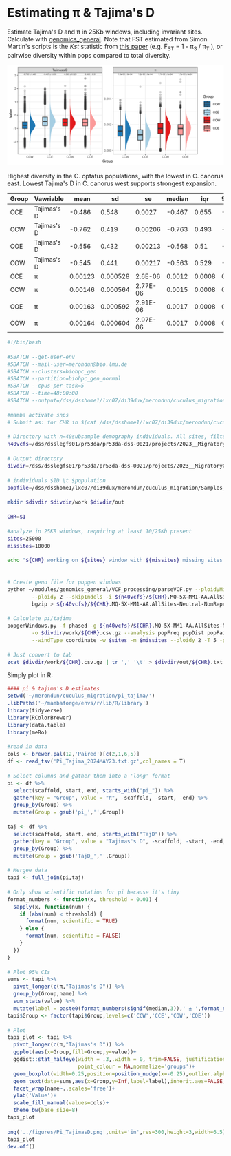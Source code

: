 # Estimating π & Tajima's D

Estimate Tajima's D and π in 25Kb windows, including invariant sites. Calculate with [genomics_general](https://github.com/simonhmartin/genomics_general/tree/master). Note that FST estimated from Simon Martin's scripts is the *Kst* statistic from [this paper](https://doi.org/10.1093/oxfordjournals.molbev.a040703) (e.g. F<sub>ST</sub> = 1 - π<sub>S</sub>  / π<sub>T</sub> ), or pairwise diversity within pops compared to total diversity. 

![Pi Plot](/figures/Pi_TajimasD.png)

Highest diversity in the C. optatus populations, with the lowest in C. canorus east. Lowest Tajima's D in C. canorus west supports strongest expansion. 


| Group | Vawriable   | mean    | sd       | se       | median | iqr    | 95ci_low | 95ci_high |
| ----- | ----------- | ------- | -------- | -------- | ------ | ------ | -------- | --------- |
| CCE   | Tajimas's D | -0.486  | 0.548    | 0.0027   | -0.467 | 0.655  | -0.491   | -0.48     |
| CCW   | Tajimas's D | -0.762  | 0.419    | 0.00206  | -0.763 | 0.493  | -0.766   | -0.758    |
| COE   | Tajimas's D | -0.556  | 0.432    | 0.00213  | -0.568 | 0.51   | -0.56    | -0.552    |
| COW   | Tajimas's D | -0.545  | 0.441    | 0.00217  | -0.563 | 0.529  | -0.55    | -0.541    |
| CCE   | π           | 0.00123 | 0.000528 | 2.6E-06  | 0.0012 | 0.0008 | 0.00122  | 0.00123   |
| CCW   | π           | 0.00146 | 0.000564 | 2.77E-06 | 0.0015 | 0.0008 | 0.00146  | 0.00147   |
| COE   | π           | 0.00163 | 0.000592 | 2.91E-06 | 0.0017 | 0.0008 | 0.00162  | 0.00163   |
| COW   | π           | 0.00164 | 0.000604 | 2.97E-06 | 0.0017 | 0.0008 | 0.00163  | 0.00164   |



```bash
#!/bin/bash

#SBATCH --get-user-env
#SBATCH --mail-user=merondun@bio.lmu.de
#SBATCH --clusters=biohpc_gen
#SBATCH --partition=biohpc_gen_normal
#SBATCH --cpus-per-task=5
#SBATCH --time=48:00:00
#SBATCH --output=/dss/dsshome1/lxc07/di39dux/merondun/cuculus_migration/pi_tajima/Slurms/slurm-%j.out

#mamba activate snps
# Submit as: for CHR in $(cat /dss/dsshome1/lxc07/di39dux/merondun/cuculus_migration/Chromosomes.list); do sbatch -J PI_${CHR} 1_EstimatePiTajima.sh ${CHR}; done  

# Directory with n=40subsample demography individuals. All sites, filtered, neutral, nonrepetitive, 10% max-missing
n40vcfs=/dss/dsslegfs01/pr53da/pr53da-dss-0021/projects/2023__MigratoryGenomics/analyses/subsampled_n40_vcfs

# Output directory 
divdir=/dss/dsslegfs01/pr53da/pr53da-dss-0021/projects/2023__MigratoryGenomics/analyses/divergence

# individuals $ID \t $population 
popfile=/dss/dsshome1/lxc07/di39dux/merondun/cuculus_migration/Samples_Demography_N10_CCW-CCE-COW-COE_2024MAR13.pop

mkdir $divdir $divdir/work $divdir/out

CHR=$1

#analyze in 25KB windows, requiring at least 10/25Kb present
sites=25000
missites=10000

echo "${CHR} working on ${sites} window with ${missites} missing sites max"


# Create geno file for popgen windows 
python ~/modules/genomics_general/VCF_processing/parseVCF.py --ploidyMismatchToMissing \
        --ploidy 2 --skipIndels -i ${n40vcfs}/${CHR}.MQ-5X-MM1-AA.AllSites-Neutral-NonRepetitive.vcf.gz | \
        bgzip > ${n40vcfs}/${CHR}.MQ-5X-MM1-AA.AllSites-Neutral-NonRepetitive.geno.gz

# Calculate pi/tajima 
popgenWindows.py -f phased -g ${n40vcfs}/${CHR}.MQ-5X-MM1-AA.AllSites-Neutral-NonRepetitive.geno.gz \
        -o $divdir/work/${CHR}.csv.gz --analysis popFreq popDist popPairDist \
        --windType coordinate -w $sites -m $missites --ploidy 2 -T 5 -p CCW -p CCE -p COW -p COE --popsFile ${popfile}

# Just convert to tab
zcat $divdir/work/${CHR}.csv.gz | tr ',' '\t' > $divdir/out/${CHR}.txt
```

Simply plot in R:

```R
#### pi & tajima's D estimates
setwd('~/merondun/cuculus_migration/pi_tajima/')
.libPaths('~/mambaforge/envs/r/lib/R/library')
library(tidyverse)
library(RColorBrewer)
library(data.table)
library(meRo)

#read in data 
cols <- brewer.pal(12,'Paired')[c(2,1,6,5)]
df <- read_tsv('Pi_Tajima_2024MAY23.txt.gz',col_names = T)

# Select columns and gather them into a 'long' format
pi <- df %>%
  select(scaffold, start, end, starts_with("pi_")) %>%
  gather(key = "Group", value = "π", -scaffold, -start, -end) %>% 
  group_by(Group) %>% 
  mutate(Group = gsub('pi_','',Group))

taj <- df %>%
  select(scaffold, start, end, starts_with("TajD")) %>%
  gather(key = "Group", value = "Tajimas's D", -scaffold, -start, -end,) %>% 
  group_by(Group) %>% 
  mutate(Group = gsub('TajD_','',Group))

# Mergee data
tapi <- full_join(pi,taj)

# Only show scientific notation for pi because it's tiny
format_numbers <- function(x, threshold = 0.01) {
  sapply(x, function(num) {
    if (abs(num) < threshold) {
      format(num, scientific = TRUE)
    } else {
      format(num, scientific = FALSE)
    }
  })
}

# Plot 95% CIs
sums <- tapi %>%
  pivot_longer(c(π,"Tajimas's D")) %>% 
  group_by(Group,name) %>%
  sum_stats(value) %>%
  mutate(label = paste0(format_numbers(signif(median,3)),' ± ',format_numbers(signif(iqr,3))))
tapi$Group <- factor(tapi$Group,levels=c('CCW','CCE','COW','COE'))

# Plot
tapi_plot <- tapi %>% 
  pivot_longer(c(π,"Tajimas's D")) %>% 
  ggplot(aes(x=Group,fill=Group,y=value))+
  ggdist::stat_halfeye(width = .3,.width = 0, trim=FALSE, justification = 0, 
                       point_colour = NA,normalize='groups')+
  geom_boxplot(width=0.25,position=position_nudge(x=-0.25),outlier.alpha = 0.2)+
  geom_text(data=sums,aes(x=Group,y=Inf,label=label),inherit.aes=FALSE,vjust=1.5,size=1.5)+
  facet_wrap(name~.,scales='free')+
  ylab('Value')+
  scale_fill_manual(values=cols)+
  theme_bw(base_size=8)
tapi_plot

png('../figures/Pi_TajimasD.png',units='in',res=300,height=3,width=6.5)
tapi_plot
dev.off()
```
